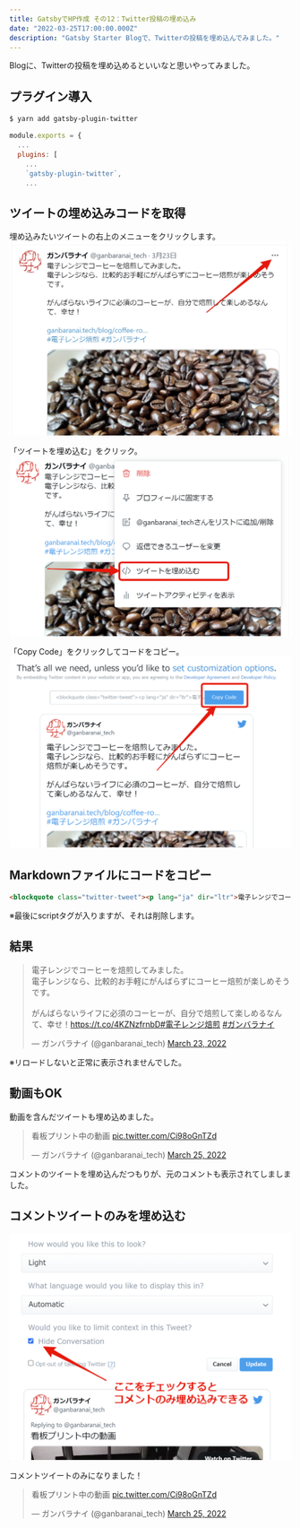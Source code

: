 ```yaml
---
title: GatsbyでHP作成 その12：Twitter投稿の埋め込み
date: "2022-03-25T17:00:00.000Z"
description: "Gatsby Starter Blogで、Twitterの投稿を埋め込んでみました。"
---
```


Blogに、Twitterの投稿を埋め込めるといいなと思いやってみました。

## プラグイン導入

```shell
$ yarn add gatsby-plugin-twitter
```

```jsx{5}:title=gatsby-config.js
module.exports = {
  ...
  plugins: [
    ...
    `gatsby-plugin-twitter`,
    ...
```

## ツイートの埋め込みコードを取得

埋め込みたいツイートの右上のメニューをクリックします。  
![](d8e6f345c704736fe0de90d3cca091c9.jpg)


「ツイートを埋め込む」をクリック。
![](3d8c95da8671a57e0629dd9009e7292f.png)

「Copy Code」をクリックしてコードをコピー。
![](a1d4e3093397f469edcd99043ab7ccbc.png)

## Markdownファイルにコードをコピー

```html:title=index.md
<blockquote class="twitter-tweet"><p lang="ja" dir="ltr">電子レンジでコーヒーを焙煎してみました。<br>電子レンジなら、比較的お手軽にがんばらずにコーヒー焙煎が楽しめそうです。<br><br>がんばらないライフに必須のコーヒーが、自分で焙煎して楽しめるなんて、幸せ！<a href="https://t.co/4KZNzfrnbD">https://t.co/4KZNzfrnbD</a><a href="https://twitter.com/hashtag/%E9%9B%BB%E5%AD%90%E3%83%AC%E3%83%B3%E3%82%B8%E7%84%99%E7%85%8E?src=hash&amp;ref_src=twsrc%5Etfw">#電子レンジ焙煎</a> <a href="https://twitter.com/hashtag/%E3%82%AC%E3%83%B3%E3%83%90%E3%83%A9%E3%83%8A%E3%82%A4?src=hash&amp;ref_src=twsrc%5Etfw">#ガンバラナイ</a></p>&mdash; ガンバラナイ (@ganbaranai_tech) <a href="https://twitter.com/ganbaranai_tech/status/1506644515247255562?ref_src=twsrc%5Etfw">March 23, 2022</a></blockquote> 
```

※最後にscriptタグが入りますが、それは削除します。

## 結果

<blockquote class="twitter-tweet"><p lang="ja" dir="ltr">電子レンジでコーヒーを焙煎してみました。<br>電子レンジなら、比較的お手軽にがんばらずにコーヒー焙煎が楽しめそうです。<br><br>がんばらないライフに必須のコーヒーが、自分で焙煎して楽しめるなんて、幸せ！<a href="https://t.co/4KZNzfrnbD">https://t.co/4KZNzfrnbD</a><a href="https://twitter.com/hashtag/%E9%9B%BB%E5%AD%90%E3%83%AC%E3%83%B3%E3%82%B8%E7%84%99%E7%85%8E?src=hash&amp;ref_src=twsrc%5Etfw">#電子レンジ焙煎</a> <a href="https://twitter.com/hashtag/%E3%82%AC%E3%83%B3%E3%83%90%E3%83%A9%E3%83%8A%E3%82%A4?src=hash&amp;ref_src=twsrc%5Etfw">#ガンバラナイ</a></p>&mdash; ガンバラナイ (@ganbaranai_tech) <a href="https://twitter.com/ganbaranai_tech/status/1506644515247255562?ref_src=twsrc%5Etfw">March 23, 2022</a></blockquote> 

※リロードしないと正常に表示されませんでした。


## 動画もOK

動画を含んだツイートも埋め込めました。

<blockquote class="twitter-tweet"><p lang="ja" dir="ltr">看板プリント中の動画 <a href="https://t.co/Ci98oGnTZd">pic.twitter.com/Ci98oGnTZd</a></p>&mdash; ガンバラナイ (@ganbaranai_tech) <a href="https://twitter.com/ganbaranai_tech/status/1507258965344006150?ref_src=twsrc%5Etfw">March 25, 2022</a></blockquote>

コメントのツイートを埋め込んだつもりが、元のコメントも表示されてしましました。

## コメントツイートのみを埋め込む

![](be4a39d0d7d3f001e089434222f47f03.png)

コメントツイートのみになりました！
<blockquote class="twitter-tweet" data-conversation="none"><p lang="ja" dir="ltr">看板プリント中の動画 <a href="https://t.co/Ci98oGnTZd">pic.twitter.com/Ci98oGnTZd</a></p>&mdash; ガンバラナイ (@ganbaranai_tech) <a href="https://twitter.com/ganbaranai_tech/status/1507258965344006150?ref_src=twsrc%5Etfw">March 25, 2022</a></blockquote>


